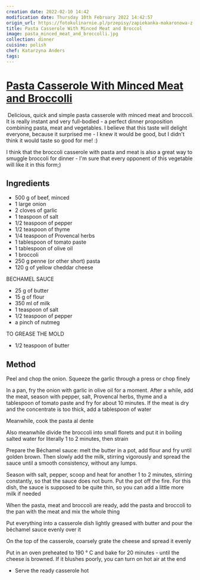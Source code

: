 ```yaml
---
creation date: 2022-02-10 14:42
modification date: Thursday 10th February 2022 14:42:57
origin_url: https://fotokulinarnie.pl/przepisy/zapiekanka-makaronowa-z-miesem-mielonym-i-brokulami
title: Pasta Casserole With Minced Meat and Broccol
image: pasta_minced_meat_and_broccolli.jpg
collection: dinner
cuisine: polish
chef: Katarzyna Anders
tags: 
---
```

# [Pasta Casserole With Minced Meat and Broccolli](https://fotokulinarnie.pl/przepisy/zapiekanka-makaronowa-z-miesem-mielonym-i-brokulami)
![]()
Delicious, quick and simple pasta casserole with minced meat and broccoli. It is really instant and very full-bodied - a perfect dinner proposition combining pasta, meat and vegetables. I believe that this taste will delight everyone, because it surprised me - I knew it would be good, but I didn't think it would taste so good for me! :)

I think that the broccoli casserole with pasta and meat is also a great way to smuggle broccoli for dinner - I'm sure that every opponent of this vegetable will like it in this form;)

## Ingredients
-   500 g of beef, minced
-   1 large onion
-   2 cloves of garlic
-   1 teaspoon of salt
-   1/2 teaspoon of pepper
-   1/2 teaspoon of thyme
-   1/4 teaspoon of Provencal herbs
-   1 tablespoon of tomato paste
-   1 tablespoon of olive oil
-   1 broccoli
-   250 g penne (or other short) pasta
-   120 g of yellow cheddar cheese

BECHAMEL SAUCE
-   25 g of butter
-   15 g of flour
-   350 ml of milk
-   1 teaspoon of salt
-   1/2 teaspoon of pepper
-   a pinch of nutmeg

TO GREASE THE MOLD
-   1/2 teaspoon of butter

## Method
Peel and chop the onion. Squeeze the garlic through a press or chop finely

In a pan, fry the onion with garlic in olive oil for a moment. After a while, add the meat, season with pepper, salt, Provencal herbs, thyme and a tablespoon of tomato paste and fry for about 10 minutes. If the meat is dry and the concentrate is too thick, add a tablespoon of water

Meanwhile, cook the pasta al dente

Also meanwhile divide the broccoli into small florets and put it in boiling salted water for literally 1 to 2 minutes, then strain

Prepare the Béchamel sauce: melt the butter in a pot, add flour and fry until golden brown. Then slowly add the milk, stirring vigorously and spread the sauce until a smooth consistency, without any lumps.

Season with salt, pepper, scoop and heat for another 1 to 2 minutes, stirring constantly, so that the sauce does not burn. Put the pot off the fire. For this dish, the sauce is supposed to be quite thin, so you can add a little more milk if needed

When the pasta, meat and broccoli are ready, add the pasta and broccoli to the pan with the meat and mix the whole thing

Put everything into a casserole dish lightly greased with butter and pour the béchamel sauce evenly over it

On the top of the casserole, coarsely grate the cheese and spread it evenly

Put in an oven preheated to 190 ° C and bake for 20 minutes - until the cheese is browned. If it blushes poorly, you can turn on hot air at the end

-   Serve the ready casserole hot